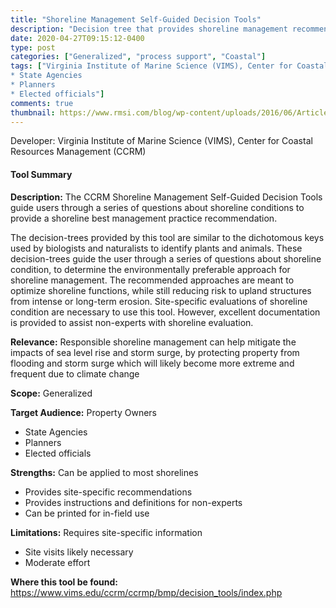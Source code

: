 ```yaml
---
title: "Shoreline Management Self-Guided Decision Tools"
description: "Decision tree that provides shoreline management recommendations"
date: 2020-04-27T09:15:12-0400
type: post
categories: ["Generalized", "process support", "Coastal"]
tags: ["Virginia Institute of Marine Science (VIMS), Center for Coastal Resources Management (CCRM)", "Property Owners
* State Agencies
* Planners
* Elected officials"]
comments: true
thumbnail: https://www.rmsi.com/blog/wp-content/uploads/2016/06/Article-04.jpg
---
```

Developer: Virginia Institute of Marine Science (VIMS), Center for Coastal Resources Management (CCRM)

#### Tool Summary
**Description:** The CCRM Shoreline Management Self-Guided Decision Tools guide users through a series of questions about shoreline conditions to provide a shoreline best management practice recommendation. 

The decision-trees provided by this tool are similar to the dichotomous keys used by biologists and naturalists to identify plants and animals. These decision-trees guide the user through a series of questions about shoreline condition, to determine the environmentally preferable approach for shoreline management. The recommended approaches are meant to optimize shoreline functions, while still reducing risk to upland structures from intense or long-term erosion. Site-specific evaluations of shoreline condition are necessary to use this tool. However, excellent documentation is provided to assist non-experts with shoreline evaluation.

**Relevance:** Responsible shoreline management can help mitigate the impacts of sea level rise and storm surge, by protecting property from flooding and storm surge which will likely become more extreme and frequent due to climate change

**Scope:** Generalized

**Target Audience:** Property Owners
* State Agencies
* Planners
* Elected officials

**Strengths:** Can be applied to most shorelines
* Provides site-specific recommendations
* Provides instructions and definitions for non-experts
* Can be printed for in-field use

**Limitations:** Requires site-specific information
* Site visits likely necessary
* Moderate effort

**Where this tool be found:** https://www.vims.edu/ccrm/ccrmp/bmp/decision_tools/index.php
